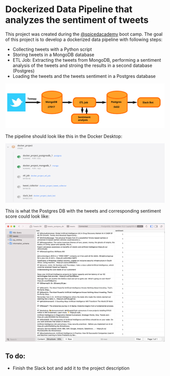 # Dockerized Data Pipeline that analyzes the sentiment of tweets

This project was created during the [@spicedacademy](https://github.com/spicedacademy/) boot camp. The goal of this project is to develop a dockerized data pipeline with following steps:
* Collecting tweets with a Python script
* Storing tweets in a MongoDB database
* ETL Job: Extracting the tweets from MongoDB, performing a sentiment analysis of the tweets and stroing the results in a second database (Postgres)
* Loading the tweets and the tweets sentiment in a Postgres database

<img src= "https://github.com/pavrmk/twitter_sentiment_analysis/blob/main/images/readme_file_images/structure.svg" width="700">

The pipeline should look like this in the Docker Desktop:

<img src= "https://github.com/pavrmk/twitter_sentiment_analysis/blob/main/images/readme_file_images/docker_pipeline.png" width="700">

This is what the Postgres DB with the tweets and corresponding sentiment score could look like:

<img src= "https://github.com/pavrmk/twitter_sentiment_analysis/blob/main/images/readme_file_images/postgres_tweets.png" width="700">

## To do:
* Finish the Slack bot and add it to the project description
